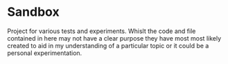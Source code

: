 # Sandbox
Project for various tests and experiments. Whislt the code and file contained in here may not have a clear purpose they have most 
most likely created to aid in my understanding of a particular topic or it could be a personal experimentation.
